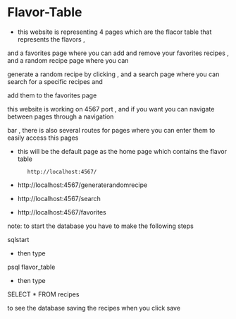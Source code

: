 # Flavor-Table

- this website is representing 4 pages which are the flacor table that represents the flavors ,

and a favorites page where you can add and remove your favorites recipes , and a random recipe page where you can 

generate a random recipe by clicking , and a search page where you can search for a specific recipes and 

add them to the favorites page


this website is working on 4567 port , and if you want you can navigate between pages through a navigation

bar , there is also several routes for pages where you can enter them to easily access this pages 

- this will be the default page as the home page which contains the flavor table 

         http://localhost:4567/              

- http://localhost:4567/generaterandomrecipe

- http://localhost:4567/search

- http://localhost:4567/favorites

note: to start the database you have to make the following steps 

sqlstart

- then type

psql flavor_table

- then type 

SELECT * FROM recipes

to see the database saving the recipes when you click save